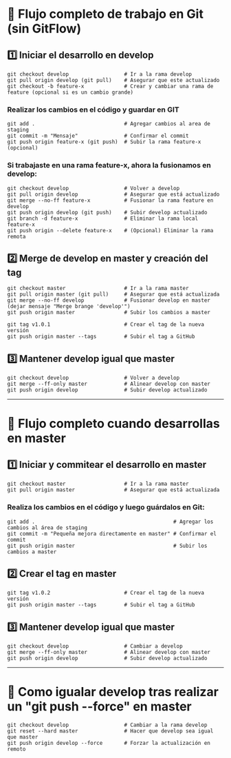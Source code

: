 
# 🚀 Flujo completo de trabajo en Git (sin GitFlow)

## 1️⃣ Iniciar el desarrollo en develop

```shell
git checkout develop                  # Ir a la rama develop
git pull origin develop (git pull)    # Asegurar que este actualizado
git checkout -b feature-x             # Crear y cambiar una rama de feature (opcional si es un cambio grande)
```

### Realizar los cambios en el código y guardar en GIT

```shell
git add .                             # Agregar cambios al area de staging
git commit -m "Mensaje"               # Confirmar el commit
git push origin feature-x (git push)  # Subir la rama feature-x (opcional)
```

### Si trabajaste en una rama feature-x, ahora la fusionamos en develop:

```shell
git checkout develop                  # Volver a develop
git pull origin develop               # Asegurar que está actualizado
git merge --no-ff feature-x           # Fusionar la rama feature en develop
git push origin develop (git push)    # Subir develop actualizado
git branch -d feature-x               # Eliminar la rama local feature-x
git push origin --delete feature-x    # (Opcional) Eliminar la rama remota
```

## 2️⃣ Merge de develop en master y creación del tag

```shell
git checkout master                   # Ir a la rama master
git pull origin master (git pull)     # Asegurar que está actualizada
git merge --no-ff develop             # Fusionar develop en master (dejar mensaje "Merge brange 'develop'")
git push origin master                # Subir los cambios a master

git tag v1.0.1                        # Crear el tag de la nueva versión
git push origin master --tags         # Subir el tag a GitHub
```

## 3️⃣ Mantener develop igual que master

```shell
git checkout develop                  # Volver a develop
git merge --ff-only master            # Alinear develop con master
git push origin develop               # Subir develop actualizado
```

-------------

# 🚀 Flujo completo cuando desarrollas en master

## 1️⃣ Iniciar y commitear el desarrollo en master

```shell
git checkout master                   # Ir a la rama master
git pull origin master                # Asegurar que está actualizada
```

### Realiza los cambios en el código y luego guárdalos en Git:

```shell
git add .                                             # Agregar los cambios al área de staging
git commit -m "Pequeña mejora directamente en master" # Confirmar el commit
git push origin master                                # Subir los cambios a master
```

## 2️⃣ Crear el tag en master

```shell
git tag v1.0.2                        # Crear el tag de la nueva versión
git push origin master --tags         # Subir el tag a GitHub
```

## 3️⃣ Mantener develop igual que master

```shell
git checkout develop                  # Cambiar a develop
git merge --ff-only master            # Alinear develop con master
git push origin develop               # Subir develop actualizado
```

-------------

# 🚀 Como igualar develop tras realizar un "git push --force" en master

```shell
git checkout develop                  # Cambiar a la rama develop
git reset --hard master               # Hacer que develop sea igual que master
git push origin develop --force       # Forzar la actualización en remoto
```